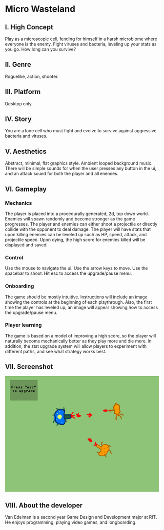 # Micro Wasteland

## I. High Concept
Play as a microscopic cell, fending for himself in a harsh microbiome where everyone is the enemy. Fight viruses and bacteria, leveling up your stats as you go. How long can you survive?

## II. Genre
Roguelike, action, shooter.

## III. Platform
Desktop only.

## IV. Story
You are a lone cell who must fight and evolve to survive against aggressive bacteria and viruses.

## V. Aesthetics
Abstract, minimal, flat graphics style. Ambient looped background music. There will be simple sounds for when the user presses any button in the ui, and an attack sound for both the player and all enemies.

## VI. Gameplay
### Mechanics
The player is placed into a procedurally generated, 2d, top down world. Enemies will spawn randomly and become stronger as the game progresses. The player and enemies can either shoot a projectile or directly collide with the opponent to deal damage. The player will have stats that upon killing enemies can be leveled up such as HP, speed, attack, and projectile speed. Upon dying, the high score for enemies killed will be displayed and saved.
### Control
Use the mouse to navigate the ui. Use the arrow keys to move. Use the spacebar to shoot. Hit esc to access the upgrade/pause menu.
### Onboarding
The game should be mostly intuitive. Instructions will include an image showing the controls at the beginning of each playthrough. Also, the first time the player has leveled up, an image will appear showing how to access the upgrade/pause menu.
### Player learning
The game is based on a model of improving a high score, so the player will naturally become mechanically better as they play more and die more. In addition, the stat upgrade system will allow players to experiment with different paths, and see what strategy works best.

## VII. Screenshot
![alt text](https://github.com/CorruptedSpoon/IGME-235/blob/master/screenshot1.png "Screenshot1")

## VIII. About the developer
Van Edelman is a second year Game Design and Development major at RIT. He enjoys programming, playing video games, and longboarding.

